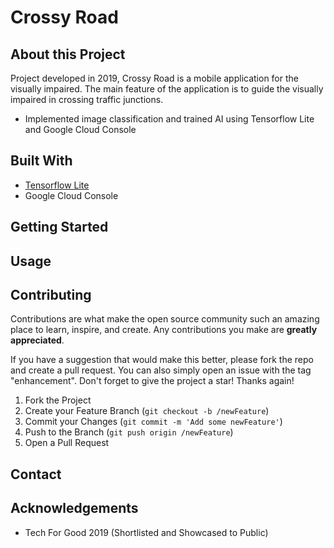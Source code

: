 # Crossy Road
## About this Project
Project developed in 2019, Crossy Road is a mobile application for the visually impaired. The main feature of the application is to guide the visually impaired in crossing traffic junctions.
* Implemented image classification and trained AI using Tensorflow Lite and Google Cloud Console

## Built With
* [Tensorflow Lite](https://www.tensorflow.org/lite)
* Google Cloud Console

## Getting Started

## Usage

## Contributing
Contributions are what make the open source community such an amazing place to learn, inspire, and create. Any contributions you make are **greatly appreciated**.

If you have a suggestion that would make this better, please fork the repo and create a pull request. You can also simply open an issue with the tag "enhancement".
Don't forget to give the project a star! Thanks again!

1. Fork the Project
2. Create your Feature Branch (`git checkout -b /newFeature`)
3. Commit your Changes (`git commit -m 'Add some newFeature'`)
4. Push to the Branch (`git push origin /newFeature`)
5. Open a Pull Request

## Contact

## Acknowledgements
* Tech For Good 2019 (Shortlisted and Showcased to Public)
